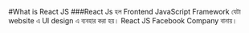 #What is React JS
###React Js হল Frontend JavaScript Framework যেটা website এ UI design এ ব্যবহার করা হয়। React JS Facebook Company বানায়। 
